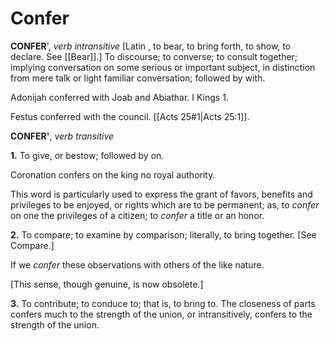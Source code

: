 # Confer

**CONFER**', _verb intransitive_ \[Latin , to bear, to bring forth, to show, to declare. See [[Bear]].\] To discourse; to converse; to consult together; implying conversation on some serious or important subject, in distinction from mere talk or light familiar conversation; followed by with.

Adonijah conferred with Joab and Abiathar. I Kings 1.

Festus conferred with the council. [[Acts 25#1|Acts 25:1]].

**CONFER'**, _verb transitive_

**1.** To give, or bestow; followed by on.

Coronation confers on the king no royal authority.

This word is particularly used to express the grant of favors, benefits and privileges to be enjoyed, or rights which are to be permanent; as, to _confer_ on one the privileges of a citizen; to _confer_ a title or an honor.

**2.** To compare; to examine by comparison; literally, to bring together. \[See Compare.\]

If we _confer_ these observations with others of the like nature.

\[This sense, though genuine, is now obsolete.\]

**3.** To contribute; to conduce to; that is, to bring to. The closeness of parts confers much to the strength of the union, or intransitively, confers to the strength of the union.